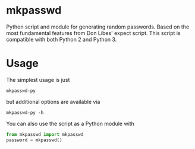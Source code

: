 # mkpasswd

Python script and module for generating random passwords. Based on the most
fundamental features from Don Libes' expect script. This script is compatible
with both Python 2 and Python 3.

# Usage

The simplest usage is just

    mkpasswd-py

but additional options are available via

    mkpasswd-py -h

You can also use the script as a Python module with

```python
from mkpasswd import mkpasswd
password = mkpasswd()
```
